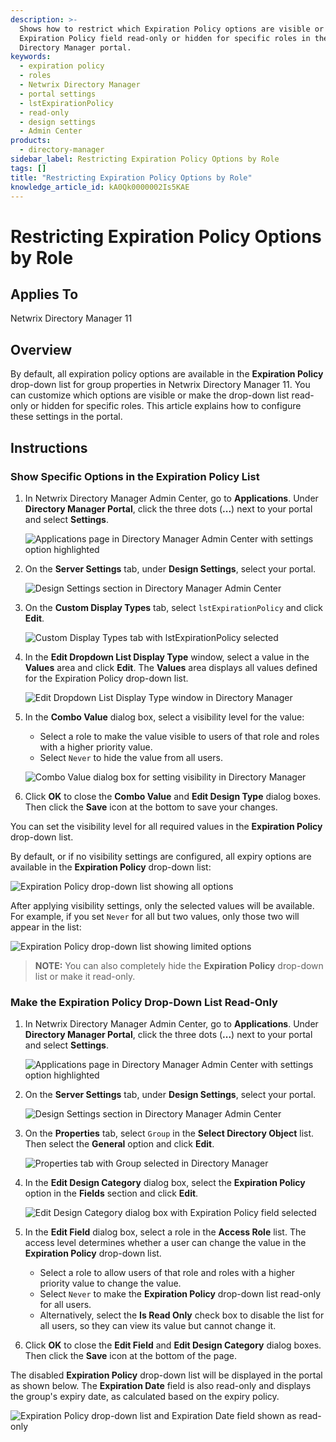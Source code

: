 ```yaml
---
description: >-
  Shows how to restrict which Expiration Policy options are visible or make the
  Expiration Policy field read-only or hidden for specific roles in the Netwrix
  Directory Manager portal.
keywords:
  - expiration policy
  - roles
  - Netwrix Directory Manager
  - portal settings
  - lstExpirationPolicy
  - read-only
  - design settings
  - Admin Center
products:
  - directory-manager
sidebar_label: Restricting Expiration Policy Options by Role
tags: []
title: "Restricting Expiration Policy Options by Role"
knowledge_article_id: kA0Qk0000002Is5KAE
---
```


# Restricting Expiration Policy Options by Role

## Applies To
Netwrix Directory Manager 11

## Overview
By default, all expiration policy options are available in the **Expiration Policy** drop-down list for group properties in Netwrix Directory Manager 11. You can customize which options are visible or make the drop-down list read-only or hidden for specific roles. This article explains how to configure these settings in the portal.

## Instructions

### Show Specific Options in the Expiration Policy List
1. In Netwrix Directory Manager Admin Center, go to **Applications**. Under **Directory Manager Portal**, click the three dots (**...**) next to your portal and select **Settings**.  

   ![Applications page in Directory Manager Admin Center with settings option highlighted](images/ka0Qk000000DvYL_0EMQk00000Br3EL.png)

2. On the **Server Settings** tab, under **Design Settings**, select your portal.  

   ![Design Settings section in Directory Manager Admin Center](images/ka0Qk000000DvYL_0EMQk00000Br3B7.png)

3. On the **Custom Display Types** tab, select `lstExpirationPolicy` and click **Edit**.  

   ![Custom Display Types tab with lstExpirationPolicy selected](images/ka0Qk000000DvYL_0EMQk00000Br3Fx.png)

4. In the **Edit Dropdown List Display Type** window, select a value in the **Values** area and click **Edit**. The **Values** area displays all values defined for the Expiration Policy drop-down list.  

   ![Edit Dropdown List Display Type window in Directory Manager](images/ka0Qk000000DvYL_0EMQk00000Br2be.png)

5. In the **Combo Value** dialog box, select a visibility level for the value:
   - Select a role to make the value visible to users of that role and roles with a higher priority value.
   - Select `Never` to hide the value from all users.  

   ![Combo Value dialog box for setting visibility in Directory Manager](images/ka0Qk000000DvYL_0EMQk00000Br3Cj.png)

6. Click **OK** to close the **Combo Value** and **Edit Design Type** dialog boxes. Then click the **Save** icon at the bottom to save your changes.

You can set the visibility level for all required values in the **Expiration Policy** drop-down list.

By default, or if no visibility settings are configured, all expiry options are available in the **Expiration Policy** drop-down list:

![Expiration Policy drop-down list showing all options](images/ka0Qk000000DvYL_0EMQk00000Br3Sr.png)

After applying visibility settings, only the selected values will be available. For example, if you set `Never` for all but two values, only those two will appear in the list:

![Expiration Policy drop-down list showing limited options](images/ka0Qk000000DvYL_0EMQk00000Br3RF.png)

> **NOTE:** You can also completely hide the **Expiration Policy** drop-down list or make it read-only.

### Make the Expiration Policy Drop-Down List Read-Only
1. In Netwrix Directory Manager Admin Center, go to **Applications**. Under **Directory Manager Portal**, click the three dots (**...**) next to your portal and select **Settings**.  

   ![Applications page in Directory Manager Admin Center with settings option highlighted](images/ka0Qk000000DvYL_0EMQk00000Br3MP.png)

2. On the **Server Settings** tab, under **Design Settings**, select your portal.  

   ![Design Settings section in Directory Manager Admin Center](images/ka0Qk000000DvYL_0EMQk00000Br3JB.png)

3. On the **Properties** tab, select `Group` in the **Select Directory Object** list. Then select the **General** option and click **Edit**.  

   ![Properties tab with Group selected in Directory Manager](images/ka0Qk000000DvYL_0EMQk00000Br3O1.png)

4. In the **Edit Design Category** dialog box, select the **Expiration Policy** option in the **Fields** section and click **Edit**.  

   ![Edit Design Category dialog box with Expiration Policy field selected](images/ka0Qk000000DvYL_0EMQk00000Br3UT.png)

5. In the **Edit Field** dialog box, select a role in the **Access Role** list. The access level determines whether a user can change the value in the **Expiration Policy** drop-down list.
   - Select a role to allow users of that role and roles with a higher priority value to change the value.
   - Select `Never` to make the **Expiration Policy** drop-down list read-only for all users.
   - Alternatively, select the **Is Read Only** check box to disable the list for all users, so they can view its value but cannot change it.

6. Click **OK** to close the **Edit Field** and **Edit Design Category** dialog boxes. Then click the **Save** icon at the bottom of the page.

The disabled **Expiration Policy** drop-down list will be displayed in the portal as shown below. The **Expiration Date** field is also read-only and displays the group's expiry date, as calculated based on the expiry policy.

![Expiration Policy drop-down list and Expiration Date field shown as read-only](images/ka0Qk000000DvYL_0EMQk00000Br3Pd.png)
